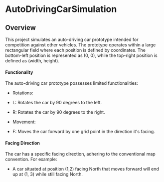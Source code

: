 # AutoDrivingCarSimulation

## Overview
This project simulates an auto-driving car prototype intended for competition against other vehicles. The prototype operates within a large rectangular field where each position is defined by coordinates. The bottom-left position is represented as (0, 0), while the top-right position is defined as (width, height).

#### Functionality
The auto-driving car prototype possesses limited functionalities:

- Rotations:
- L: Rotates the car by 90 degrees to the left.
- R: Rotates the car by 90 degrees to the right.

- Movement:
- F: Moves the car forward by one grid point in the direction it's facing.

#### Facing Direction
The car has a specific facing direction, adhering to the conventional map convention. For example:
- A car situated at position (1,2) facing North that moves forward will end up at (1, 3) while still facing North.


